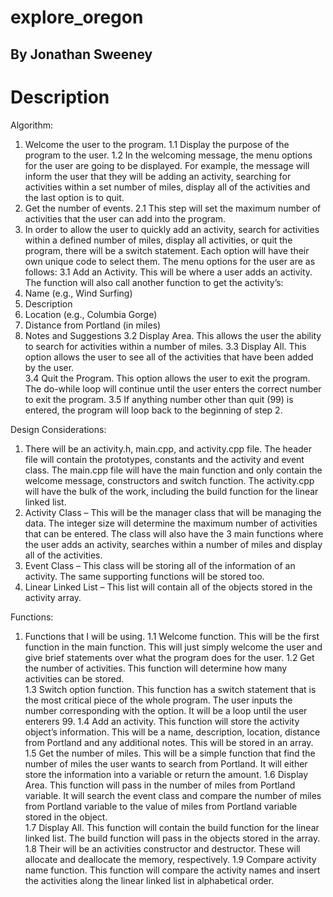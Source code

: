 # explore_oregon

## By Jonathan Sweeney

# Description

Algorithm:

1.	Welcome the user to the program.
1.1	Display the purpose of the program to the user. 
1.2	In the welcoming message, the menu options for the user are going to be displayed.  For example, the message will inform the user that they will be adding an activity, searching for activities within a set number of miles, display all of the activities and the last option is to quit.
2.	 Get the number of events.
2.1 This step will set the maximum number of activities that the user can add into the program.
3.	In order to allow the user to quickly add an activity, search for activities within a defined number of miles, display all activities, or quit the program, there will be a switch statement.  Each option will have their own unique code to select them.  The menu options for the user are as follows:
3.1	Add an Activity.  This will be where a user adds an activity.  The function will also call another function to get the activity’s:
1. Name (e.g., Wind Surfing) 
2. Description 
3. Location (e.g., Columbia Gorge) 
4. Distance from Portland (in miles) 
5. Notes and Suggestions
3.2	Display Area.  This allows the user the ability to search for activities within a number of miles.
3.3	Display All.  This option allows the user to see all of the activities that have been added by the user.  
3.4	Quit the Program.  This option allows the user to exit the program.  The do-while loop will continue until the user enters the correct number to exit the program.
3.5	If anything number other than quit (99) is entered, the program will loop back to the beginning of step 2. 

Design Considerations:
1.	 There will be an activity.h, main.cpp, and activity.cpp file.  The header file will contain the prototypes, constants and the activity and event class.  The main.cpp file will have the main function and only contain the welcome message, constructors and switch function.  The activity.cpp will have the bulk of the work, including the build function for the linear linked list. 
2.	Activity Class – This will be the manager class that will be managing the data.  The integer size will determine the maximum number of activities that can be entered.  The class will also have the 3 main functions where the user adds an activity, searches within a number of miles and display all of the activities.  
3.	Event Class – This class will be storing all of the information of an activity.  The same supporting functions will be stored too.  
4.	Linear Linked List – This list will contain all of the objects stored in the activity array.


Functions:
1.	Functions that I will be using.
1.1	Welcome function.  This will be the first function in the main function.  This will just simply welcome the user and give brief statements over what the program does for the user.
1.2	Get the number of activities.  This function will determine how many activities can be stored.  
1.3	Switch option function.  This function has a switch statement that is the most critical piece of the whole program.  The user inputs the number corresponding with the option.  It will be a loop until the user enterers 99.
1.4	Add an activity.  This function will store the activity object’s information.  This will be a name, description, location, distance from Portland and any additional notes.  This will be stored in an array.
1.5	Get the number of miles.  This will be a simple function that find the number of miles the user wants to search from Portland.  It will either store the information into a variable or return the amount.
1.6	Display Area.  This function will pass in the number of miles from Portland variable.  It will search the event class and compare the number of miles from Portland variable to the value of miles from Portland variable stored in the object.  
1.7	Display All.  This function will contain the build function for the linear linked list.  The build function will pass in the objects stored in the array.
1.8	Their will be an activities constructor and destructor.  These will allocate and deallocate the memory, respectively.
1.9	Compare activity name function.  This function will compare the activity names and insert the activities along the linear linked list in alphabetical order.

